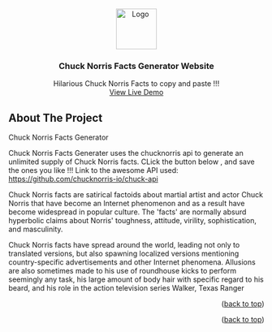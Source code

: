 <a name="readme-top"></a>

<!-- PROJECT LOGO -->
<br />
<div align="center">
  <a href="https://github.com/othneildrew/Best-README-Template">
    <img src="images/logo.png" alt="Logo" width="80" height="80">
  </a>

  <h3 align="center">Chuck Norris Facts Generator Website</h3>

  <p align="center">
    Hilarious Chuck Norris Facts to copy and paste !!!
    <br />
    <a href="https://risshi.is-a.dev/chuck-norris-facts-generator/">View Live Demo</a>
  </p>
</div>

<!-- ABOUT THE PROJECT -->
## About The Project

Chuck Norris Facts Generator

Chuck Norris Facts Generater uses the chucknorris api to generate an unlimited supply of Chuck Norris facts. CLick the button below , and save the ones you like !!!
Link to the awesome API used: https://github.com/chucknorris-io/chuck-api <br/>

Chuck Norris facts are satirical factoids about martial artist and actor Chuck Norris that have become an Internet phenomenon and as a result have become widespread in popular culture. The 'facts' are normally absurd hyperbolic claims about Norris' toughness, attitude, virility, sophistication, and masculinity.

Chuck Norris facts have spread around the world, leading not only to translated versions, but also spawning localized versions mentioning country-specific advertisements and other Internet phenomena. Allusions are also sometimes made to his use of roundhouse kicks to perform seemingly any task, his large amount of body hair with specific regard to his beard, and his role in the action television series Walker, Texas Ranger
<p align="right">(<a href="#readme-top">back to top</a>)</p>


<p align="right">(<a href="#readme-top">back to top</a>)</p>
